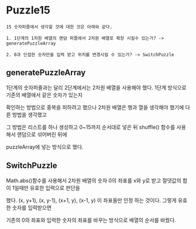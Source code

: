 # Puzzle15
    15 숫자퍼즐에서 생각할 것에 대한 것은 아래와 같다. 

    1. 1단계의 1차원 배열의 랜덤 퍼즐에서 2차원 배열로 확장 시킬수 있는가? -> generatePuzzleArray

    2. 0과 인접한 숫자만을 입력 받고 위치를 변경시킬 수 있는가? -> SwitchPuzzle


## generatePuzzleArray

1단계의 숫자퍼즐과는 달리 2단계에서는 2차원 배열을 사용해야 했다. 1단계 방식으로 기존의 배열에서 같은 숫자가 있는지

확인하는 방법으로 중복을 피하려고 했으나 2차원 배열은 행과 열을 생각해야 했기에 다른 방법을 생각했고

그 방법은 리스트를 하나 생성하고 0~15까지 순서대로 넣은 뒤 shuffle() 함수를 사용해서 랜덤으로 섞어버린 뒤에

puzzleArray에 넣는 방식으로 했다. 

## SwitchPuzzle

Math.abs()함수를 사용해서 2차원 배열의 숫자 0의 좌표를 x와 y로 받고 절댓값의 합이 1일때만 유효한 입력으로 판단을

했다. (x, y+1), (x, y-1), (x+1, y), (x-1, y) 이 좌표들만 인정 하는 것이다. 그렇게 유효한 숫자를 입력받으면

기존의 0의 좌표와 입력한 숫자의 좌표를 바꾸는 방식으로 배열의 순서를 바꿨다.
